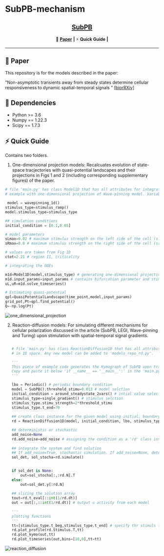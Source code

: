 # SubPB-mechanism


## <div align="center"><b><a href="README.md">SubPB</a></b></div>

<div align="center">

🚩 [**Paper**](#-Paper) **|** ⚡ **Quick Guide** **|** 


</div>

---


## 🚩 Paper

This repository is for the models described in the paper:

"Non-asymptotic transients away from steady states determine cellular responsiveness to dynamic spatial-temporal signals
" [[biorRXiv]]([https://www.biorxiv.org/content/10.1101/2023.06.01.543361v1](https://www.biorxiv.org/content/10.1101/2023.02.03.526969v1)) 

## 🔧 Dependencies 
  - Python >= 3.6 
  - Numpy == 1.22.3
  - Scipy == 1.7.3

## ⚡ Quick Guide

Contains two folders.

1. One-dimensional projection models: 
Recalcuates evolution of state-space tracjectories with quasi-potential landscapes and their projections in Figs 1 and 2 (including corresponding supplementary figures) of the paper.

```python
# file 'main.py' has class Model1D that has all attributes for integrating the system, estimating quasi-potential landscape and plotting them.
# example with one-dimensional projection of Wave-pinning model. Variable notations same as in text. Any new model can be added to 'models_repo1d.py'. Currently works only for models with two variables.

 model = wavepinning_1d()
stimulus_type=stimulus_ramp()
model.stimulus_type=stimulus_type

## simulation conditions
initial_condition = [0.1,0.05]

# model parameters 
sLmax=0.02 # maximum stimulus strength on the left side of the cell (sleft)
sRmax=0.0 # maximum stimulus strength on the right side of the cell (sright)

# values are taken from Fig 1D
ctot=2.21 # region II, criticality  

# integrating the ODEs

m1d=Model1D(model,stimulus_type) # generating one-dimensional projection model instance
m1d.input_params=input_params # contains bifurcation parameter and stimulus amplitudes
uL,uR=m1d.solve_timeseries()

# Estimating quasi-potential
qpl=QuasiPotentialLandscape(time_point,model,input_params)
grid_pot,Pt=qpl.find_potential() 
Q=-np.log(Pt)
```
![one_dimensional_projection](https://github.com/akhileshpnn/SubPB-mechanism/assets/41164857/2c3f1670-9632-4227-a01f-8fbc44aa028e)

2. Reaction-diffusion models: 
For simulating different mechanisms for cellular polarization discussed in the article (SubPB, LEGI, Wave-pinning and Turing) upon stimulation with spatial-temporal signal
gradients. 

 ```python

    # file 'main.py' has class ReactionDiffusion1D that has all attributes for numerically solving the (two variable or three variable) partial differential equation.
    # in 1D space. Any new model can be added to 'models_repo_rd.py'.

    '''
    This piece of example code generates the Kymograph of SubPB upon transient gradient stimulation (See the image below).
    Copy and paste it below 'if __name__ == '__main__':' in the 'main.py' code. For more details of functions please see the 'main.py' file. 
    '''

    lbo = Periodic() # periodic boundary condition
    model = SubPB();threshold_stimu=0.013 # model selction
    initial_condition = around_steadystate_2vars() # intial value selection    
    stimulus_type=single_gradient() # stimulus selction
    stimulus_type.stimu_strength=2*threshold_stimu 
    stimulus_type.t_end=70
    
    ## create class instance for the given model using initial, boundary and stimulus conditions.
    rd = ReactionDiffusion1D(model, initial_condition, lbo, stimulus_type)

    ## deterministic or stochastic
    add_noise=None
    rd.add_noise=add_noise # assigning the condition as a 'rd' class instance
    
    ## integrate the system and find solution
    ## If add_noise=True, stochastic simulation. If add_noise=None, deterministic simulation.
    sol_det, sol_stocha=rd.simulate()
    
 
    if sol_det is None:
        out=sol_stocha[:,:rd.N].T             
    else:
        out=sol_det.y[:rd.N]
    
    ## slicing the solution array
    tout=rd.t_eval[::int(1/rd.dt)]
    out = out[:,::int(1/rd.dt)] # output u activity from each model
    
    '''
    plotting functions
    '''
    tt=[stimulus_type.t_beg,stimulus_type.t_end] # specify thr stimuls time points
    rd.plot_profile(rd.Stimulus.T,tt)
    rd.plot_kymo(out,tt)     
    rd.plot_timeseries(out,bins=[10,0],tt=tt)
 ```
![reaction_diffusion](https://github.com/akhileshpnn/SubPB-mechanism/assets/41164857/1b94e60e-460f-45d8-82cb-c2cca18bd02a)





  
